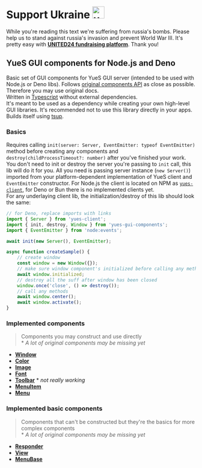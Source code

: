 # Support Ukraine <img alt="ukraine" height="32" width="32" src="https://github.githubassets.com/images/icons/emoji/unicode/1f1fa-1f1e6.png">

While you're reading this text we're suffering from russia's bombs. Please help us to stand against russia's invasion and prevent World War III. It's pretty easy with **[UNITED24 fundraising platform](https://u24.gov.ua/)**. Thank you!

## YueS GUI components for Node.js and Deno

Basic set of GUI components for YueS GUI server (intended to be used with Node.js or Deno libs). Follows [original components API](https://libyue.com/docs/v0.11.0/lua/index.html) as close as possible. Therefore you may use original docs.  
Written in [Typescript](https://www.typescriptlang.org) without external dependencies.  
It's meant to be used as a dependency while creating your own high-level GUI libraries. It's recommended not to use this library directly in your apps.  
Builds itself using [tsup](https://tsup.egoist.dev).

### Basics

Requires calling `init(server: Server, EventEmitter: typeof EventEmitter)` method before creating any components and `destroy(childProcessTimeout?: number)` after you've finished your work. You don't need to init or destroy the server you're passing to `init` call, this lib will do it for you. All you need is passing server instance (`new Server()`) imported from your platform-dependent implementation of YueS client and `EventEmitter` constructor. For Node.js the client is located on NPM as [`yues-client`](https://www.npmjs.com/package/yues-client), for Deno or Bun there is no implemented clients yet.  
For any underlaying client lib, the initialization/destroy of this lib should look the same:
```ts
// for Deno, replace imports with links
import { Server } from 'yues-client';
import { init, destroy, Window } from 'yues-gui-components';
import { EventEmitter } from 'node:events';

await init(new Server(), EventEmitter);

async function createSample() {
    // create window
    const window = new Window({});
    // make sure window component's initialized before calling any method
    await window.initialized;
    // destroy all the suff after window has been closed
    window.once('close', () => destroy());
    // call any methods
    await window.center();
    await window.activate();
}
```

### Implemented components
> Components you may construct and use directly  
> \* _A lot of original components may be missing yet_
- **[Window](https://libyue.com/docs/v0.11.0/lua/api/window.html)**
- **[Color](https://libyue.com/docs/v0.11.0/lua/api/color.html)**
- **[Image](https://libyue.com/docs/v0.11.0/lua/api/image.html)**
- **[Font](https://libyue.com/docs/v0.11.0/lua/api/font.html)**
- **[Toolbar](https://libyue.com/docs/v0.11.0/lua/api/toolbar.html)** * _not really working_
- **[MenuItem](https://libyue.com/docs/v0.11.0/lua/api/menuitem.html)**
- **[Menu](https://libyue.com/docs/v0.11.0/lua/api/menu.html)**

### Implemented basic components
> Components that can't be constructed but they're the basics for more complex components  
> \* _A lot of original components may be missing yet_
- **[Responder](https://libyue.com/docs/v0.11.0/lua/api/responder.html)**
- **[View](https://libyue.com/docs/v0.11.0/lua/api/view.html)**
- **[MenuBase](https://libyue.com/docs/v0.11.0/lua/api/menubase.html)**
